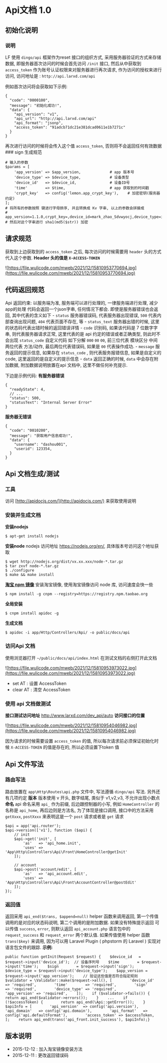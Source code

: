 # Api文档 1.0

## 初始化说明

### 说明

LF 使用 `dingo/api` 框架作为reset 接口的组织方式, 采用服务器验证的方式来存储数据, 即服务器首次访问的时候会首先访问 `/init` 接口, 然后从中获取到 `access_token` 作为账号认证权限来对服务器进行再次请求, 作为访问的授权来进行访问, 访问地址是 : `http://api.larxd.com/api`

例如首次访问将会获取如下示例:

```
{
  "code": "0000100",
  "message": "初始化成功!",
  "data": {
    "api_version": "v1",
    "api_url": "http://api.larxd.com/api"
    "api_format": "jsonp",
    "access_token": "91adcb71dc21e381dcad0611e1b7271c"
  }
}
```

再次进行访问的时候将会传入这个值 `access_token`, 否则将不会返回任何有效数据 ### sign 生成规范

```
# 输入的参数
$params = [
    'app_version' => $app_version,             # app 版本号
    'device_type' => $device_type,             # 设备类型
    'device_id'   => $device_id,               # 设备ID号
    'time'        => $time,                    # app 获取到的时间戳
    'crypt_key'   => config('lemon.app_crypt_key'),    # 加密密钥(服务器约定)
];
# 将所有的参数按照 键进行字母排序, 并且转换成 Kv 字串, 以上的参数会拼接成
# app_version=1.1.0,crypt_key=,device_id=mark_zhao_Sdvwyocj,device_type=ios,time=1449816499
# 然后对这个字串进行 sha1(md5($str)) 加密
```

## 请求规范

获取到上边获取到的 `access_token` 之后, 每次访问的时候需要用 `header` 头的方式代入这个参数. **Header 头的值是 `X-ACCESS-TOKEN`**

![https://file.wulicode.com/mweb/2021/12/15810953770694.jpg](https://file.wulicode.com/mweb/2021/12/15810953770694.jpg)

## 代码返回规范

Api 返回约束: 以服务端为准, 服务端可以进行处理的, 一律服务端进行处理, 减少app的处理 代码会返回一个json字串, 任何情况下都会. 即使是服务器错误也会返回, 其中代表的含义如下 - `status`
服务器错误码, 代表服务器出现错误, `500` 代表内部查询出现问题, `404` 代表页面不存在, 等 - `status_text` 服务器出错的时候, 这里的状态码代表出错时候的返回错误详情 - `code` 识别码, 如果该代码是 7 位数字字串, 则代表服务器请求正常, 这里代表的是 api 约定的错误或者正确类型, 则此时不会出现 `status_code` 自定义代码 如下分解 `000` `00` `00`, 前三位代表 模块区分 中间两位代表 方法/动作, 最后两位代表错误码, 如果是 `00` 代表操作成功. - `message` 服务返回的提示信息, 如果存在 `status_code` , 则代表服务报错信息, 如果是自定义的code, 这里返回的是自定义的提示信息 - `data` 返回正确的时候, `data` 中会存在附加数据, 附加数据说明放置在api 文档中, 这里不做任何补充提示.

下边是示例代码: **有服务器错误**

```
{
  "readyState": 4,
  // ...
  "status": 500,
  "statusText": "Internal Server Error"
}
```

**服务器无错误**

```
{
  "code": "0010200",
  "message": "获取用户信息成功!",
  "data": {
    "username": "dashou001",
    "userid": 123354,
  }
}
```

## Api 文档生成/测试

### 工具

访问 [http://apidocjs.com/](http://apidocjs.com/) 来获取使用说明

### 安装并生成文档

**安装nodejs**

```
$ apt-get install nodejs
```

**安装node** nodejs 访问地址 https://nodejs.org/en/, 具体版本号访问这个地址获取

```
$ wget http://nodejs.org/dist/vx.xx.xxx/node-*.tar.gz
$ tar zxvf node-*.tar.gz
$ ./configure
$ make && make install
```

**[淘宝 npm 镜像](http://npm.taobao.org/)** 安装淘宝镜像, 使用淘宝镜像访问 node 库, 访问速度会快一些

```
$ npm install -g cnpm --registry=https://registry.npm.taobao.org
```

**全局安装**

```
$ cnpm install apidoc -g
```

**生成文档**

```
$ apidoc -i app/Http/Controllers/Api/ -o public/docs/api
```

### 访问Api 文档

使用浏览器打开 `~/public/docs/api/index.html` 在测试文档的右侧打开此文档

![https://file.wulicode.com/mweb/2021/12/15810953973022.jpg](https://file.wulicode.com/mweb/2021/12/15810953973022.jpg)

- set AT : 设置 AccessToken
- clear AT : 清空 AccessToken

### 使用 api 文档做测试

**接口测试访问地址** http://www.larxd.com/dev_api/auto **访问接口的位置**

![https://file.wulicode.com/mweb/2021/12/15810954046982.jpg](https://file.wulicode.com/mweb/2021/12/15810954046982.jpg)

因为请求的时候需要设置 `access_token` 的值, 所以每次请求前必须保证初始化时候 `X-ACCESS-TOKEN` 的值是存在的, 所以必须设置下token 值

## Api 文件写法

### 路由写法

路由放置在 `app\Http\Routes\api.php` 文件中, 写法遵循 `dingo/api` 写法. 另外还有几项约定 **版本** 版本使用 v 开头, 数字结尾, 类似于 v1,v2,v3, 不允许出现小数点 **命名** api 命名采用 `api_` 作为前缀, 后边跟控制器的小写, 例如 `HomeController` 的名称是 `api_home`, 再后边则是方法名, 为了体现是接口调用, 接口中的方法采用 `getXxxx`, `postXxxx` 来表明这是一个 `post` 请求或者是 `get` 请求

```
$api = app('api.router');
$api->version(['v1'], function ($api) {
    // init
    $api->get('init', [
        'as'   => 'api_home.init',
        'uses' => 'App\Http\Controllers\Api\Front\HomeController@getInit'
    ]);

    // account
    $api->post('account/edit', [
        'as'   => 'api_account.edit',
        'uses' => 'App\Http\Controllers\Api\Front\AccountController@postEdit'
    ]);
});
```

### 返回值

返回采用 `api_end($trans, $append=null)` helper 函数来调用返回, 第一个传值调用的是对应的状态码说明, 第二个调用的是附加数据. 如果没有特殊提示返回 可以传值 `success`, `error`, 则默认返回 `api_account.php` 语言包中的 `request_success` 和 `request_error` 两个默认值. 如果传值使用 helper 函数 `trans($key)` 来调用, 因为可以用 Laravel Plugin ( phpstorm 的 Laravel ) 实现对语言包文件的跟踪. **示例:**

```
public function getInit(Request $request) {    $device_id   = $request->input('device_id');  // 设备序列号    $time        = $request->input('time');    $sign        = $request->input('sign');    $device_type = $request->input('device_type');    $app_version = $request->input('app_version');    // 验证这些值是否符合指定规则    $validator = \Validator::make($request->all(), [        'device_id'   => 'required',        'time'        => 'required',        'sign'        => 'required',        'device_type' => 'required',        'app_version' => 'required',    ]);    if ($validator->fails()) {        return api_end($validator->errors());    }    ...    if (!$accessToken) {        return api_end(\Api::getError());    }    $apiInfo = [        'api_version'  => config('api.version'),        'api_domain'   => config('api.domain'),        'api_format'   => config('api.defaultFormat'),        'access_token' => $accessToken,    ];    return api_end(trans('api_front.init_success'), $apiInfo);}
```

## 版本说明

- 2015-12-12 : 加入淘宝镜像安装方法
- 2015-12-11 : 更改返回错误码